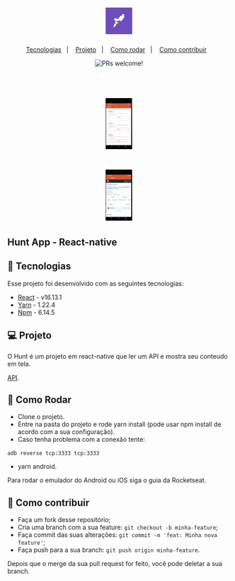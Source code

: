 <h1 align="center">
    <img alt="Rocketseat" title="Rocketseat" src=".github/rocketseat.png" width="60px" />
</h1>

<p align="center">
  <a href="#rocket-tecnologias">Tecnologias</a>&nbsp;&nbsp;&nbsp;|&nbsp;&nbsp;&nbsp;
  <a href="#-projeto">Projeto</a>&nbsp;&nbsp;&nbsp;|&nbsp;&nbsp;&nbsp;
  <a href="#-como-rodar">Como rodar</a>&nbsp;&nbsp;&nbsp;|&nbsp;&nbsp;&nbsp;
  <a href="#-como-contribuir">Como contribuir</a>&nbsp;&nbsp;&nbsp;
  </p>
<p align="center">
 <img src="https://img.shields.io/static/v1?label=PRs&message=welcome&color=7159c1&labelColor=000000" alt="PRs welcome!" />
</p>

<br>

<h1 align="center">
    <img alt="Rocketseat" title="Rocketseat" src=".github/font1.PNG" width="60px" />
</h1>

<h1 align="center">
    <img alt="Rocketseat" title="Rocketseat" src=".github/font2.PNG" width="60px" />
</h1>

## Hunt App - React-native

## 🚀 Tecnologias

Esse projeto foi desenvolvido com as seguintes tecnologias:

- [React](https://pt-br.reactjs.org/) - v16.13.1
- [Yarn](https://yarnpkg.com/) - 1.22.4
- [Npm](https://www.npmjs.com/) - 6.14.5


## 💻 Projeto

O Hunt é um projeto em react-native que ler um API e mostra seu conteudo em tela. 

[API](https://github.com/jamangueira7/node-rocketseat).

## 🚀 Como Rodar


- Clone o projeto.
- Entre na pasta do projeto e rode yarn install (pode usar npm install de acordo com a sua configuração).
- Caso tenha problema com a conexão tente:
```
adb reverse tcp:3333 tcp:3333
```
- yarn android.

Para rodar o emulador do Android ou iOS siga o guia da Rocketseat.

## 🤔 Como contribuir

- Faça um fork desse repositório;
- Cria uma branch com a sua feature: `git checkout -b minha-feature`;
- Faça commit das suas alterações: `git commit -m 'feat: Minha nova feature'`;
- Faça push para a sua branch: `git push origin minha-feature`.

Depois que o merge da sua pull request for feito, você pode deletar a sua branch.

